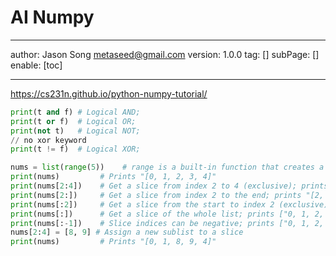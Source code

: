 # AI Numpy
---
author: Jason Song <metaseed@gmail.com>
version: 1.0.0
tag: []
subPage: []
enable: [toc]

---
https://cs231n.github.io/python-numpy-tutorial/

```python
print(t and f) # Logical AND;
print(t or f)  # Logical OR;
print(not t)   # Logical NOT;
// no xor keyword
print(t != f)  # Logical XOR;
```

```python
nums = list(range(5))    # range is a built-in function that creates a list of integers
print(nums)         # Prints "[0, 1, 2, 3, 4]"
print(nums[2:4])    # Get a slice from index 2 to 4 (exclusive); prints "[2, 3]"
print(nums[2:])     # Get a slice from index 2 to the end; prints "[2, 3, 4]"
print(nums[:2])     # Get a slice from the start to index 2 (exclusive); prints "[0, 1]"
print(nums[:])      # Get a slice of the whole list; prints ["0, 1, 2, 3, 4]"
print(nums[:-1])    # Slice indices can be negative; prints ["0, 1, 2, 3]"
nums[2:4] = [8, 9] # Assign a new sublist to a slice
print(nums)         # Prints "[0, 1, 8, 9, 4]"
```